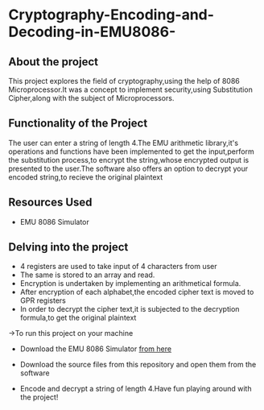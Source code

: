 # Cryptography-Encoding-and-Decoding-in-EMU8086-
## About the project
This project explores the field of cryptography,using the help of 8086 Microprocessor.It was a concept to implement security,using Substitution Cipher,along with the subject of Microprocessors.

## Functionality of the Project

The user can enter a string of length 4.The EMU arithmetic library,it's operations and functions have been implemented to get the input,perform the substitution process,to encrypt the string,whose encrypted output is presented to the user.The software also offers an option to decrypt your encoded string,to recieve the original plaintext

## Resources Used

- EMU 8086 Simulator

## Delving into the project
- 4 registers are used to take input of 4 characters from user
- The same is stored to an array and read.
- Encryption is undertaken by implementing an arithmetical formula.
- After encryption of each alphabet,the encoded cipher text is moved to GPR registers
- In order to decrypt the cipher text,it is subjected to the decryption formula,to get the original plaintext

->To run this project on your machine

- Download the EMU 8086 Simulator [from here](https://emu8086.en.lo4d.com/windows)

- Download the source files from this repository and open them from the software

- Encode and decrypt a string of length 4.Have fun playing around with the project! 

